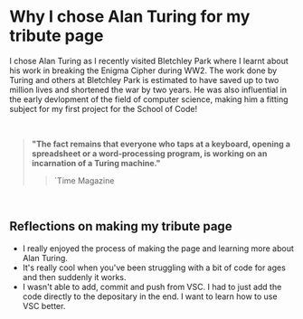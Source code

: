 # Why I chose Alan Turing for my tribute page
I chose Alan Turing as I recently visited Bletchley Park where I learnt about his work in breaking the Enigma Cipher during WW2. 
The work done by Turing and others at Bletchley Park is estimated to have saved up to two million lives and shortened the war by two years. 
He was also influential in the early devlopment of the field of computer science, making him a fitting subject for my first project for the School of Code!

<br />

> **"The fact remains that everyone who taps at a keyboard, opening a 
spreadsheet or a word-processing program, is working on an incarnation 
of a Turing machine."**
>
>> `Time Magazine

<br />

## Reflections on making my tribute page
- I really enjoyed the process of making the page and learning more about Alan Turing.
- It's really cool when you've been struggling with a bit of code for ages and then suddenly it works.
- I wasn't able to add, commit and push from VSC. I had to just add the code directly to the depositary in the end. I want to learn how to use VSC better. 
